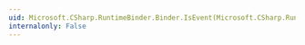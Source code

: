 ```yaml
---
uid: Microsoft.CSharp.RuntimeBinder.Binder.IsEvent(Microsoft.CSharp.RuntimeBinder.CSharpBinderFlags,System.String,System.Type)
internalonly: False
---
```

